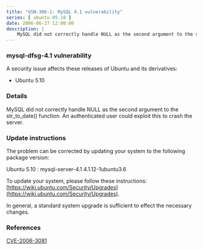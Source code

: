 ```yaml
---
title: "USN-306-1: MySQL 4.1 vulnerability"
series: [ ubuntu-05.10 ]
date: 2006-06-27 12:00:00
description: |
    MySQL did not correctly handle NULL as the second argument to the str_to_date() function. An authenticated user could exploit this to crash the server.
--- 
```

 
### mysql-dfsg-4.1 vulnerability

A security issue affects these releases of Ubuntu and its derivatives:

* Ubuntu 5.10

### Details

MySQL did not correctly handle NULL as the second argument to the str_to_date() function. An authenticated user could exploit this to crash the server.

### Update instructions

The problem can be corrected by updating your system to the following package version:

Ubuntu 5.10
 : mysql-server-4.1 <span>4.1.12-1ubuntu3.6</span>

To update your system, please follow these instructions: [https://wiki.ubuntu.com/Security/Upgrades](https://wiki.ubuntu.com/Security/Upgrades).

In general, a standard system upgrade is sufficient to effect the necessary changes.

### References

 [CVE-2006-3081](http://people.ubuntu.com/~ubuntu-security/cve/CVE-2006-3081)
 

